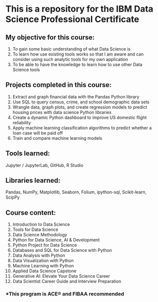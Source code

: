 # This is a repository for the IBM Data Science Professional Certificate


## My objective for this course:
1. To gain some basic understanding of what Data Science is
2. To learn how use existing tools works so that I am aware and can consider using such analytic tools for my own application
3. To be able to have the knowledge to learn how to use other Data Science tools
   

## Projects completed in this course:
1. Extract and graph financial data with the Pandas Python library
2. Use SQL to query census, crime, and school demographic data sets
3. Wrangle data, graph plots, and create regression models to predict housing prices with data science Python libraries
4. Create a dynamic Python dashboard to improve US domestic flight reliability
5. Apply machine learning classification algorithms to predict whether a loan case will be paid off
6. Train and compare machine learning models


## Tools learned: 
Jupyter / JupyterLab, GitHub, R Studio


## Libraries learned: 
Pandas, NumPy, Matplotlib, Seaborn, Folium, ipython-sql, Scikit-learn, ScipPy


## Course content:
1. Introduction to Data Science
2. Tools for Data Science
3. Data Science Methodology
4. Python for Data Science, AI & Development
5. Python Project for Data Science
6. Databases and SQL for Data Science with Python
7. Data Analysis with Python
8. Data Visualization with Python
9. Machine Learning with Python
10. Applied Data Science Capstone
11. Generative AI: Elevate Your Data Science Career
12. Data Scientist Career Guide and Interview Preparation


### *This program is ACE® and FIBAA recommended
